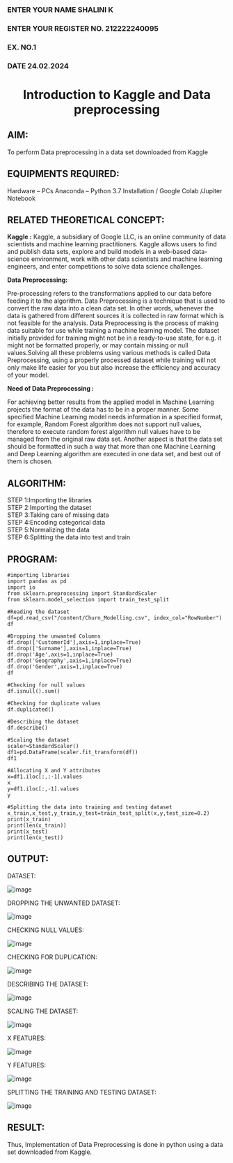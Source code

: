 <H3>ENTER YOUR NAME SHALINI K</H3>
<H3>ENTER YOUR REGISTER NO. 212222240095 </H3>
<H3>EX. NO.1</H3>
<H3>DATE 24.02.2024 </H3>
<H1 ALIGN =CENTER> Introduction to Kaggle and Data preprocessing</H1>

## AIM:

To perform Data preprocessing in a data set downloaded from Kaggle

## EQUIPMENTS REQUIRED:
Hardware – PCs
Anaconda – Python 3.7 Installation / Google Colab /Jupiter Notebook

## RELATED THEORETICAL CONCEPT:

**Kaggle :**
Kaggle, a subsidiary of Google LLC, is an online community of data scientists and machine learning practitioners. Kaggle allows users to find and publish data sets, explore and build models in a web-based data-science environment, work with other data scientists and machine learning engineers, and enter competitions to solve data science challenges.

**Data Preprocessing:**

Pre-processing refers to the transformations applied to our data before feeding it to the algorithm. Data Preprocessing is a technique that is used to convert the raw data into a clean data set. In other words, whenever the data is gathered from different sources it is collected in raw format which is not feasible for the analysis.
Data Preprocessing is the process of making data suitable for use while training a machine learning model. The dataset initially provided for training might not be in a ready-to-use state, for e.g. it might not be formatted properly, or may contain missing or null values.Solving all these problems using various methods is called Data Preprocessing, using a properly processed dataset while training will not only make life easier for you but also increase the efficiency and accuracy of your model.

**Need of Data Preprocessing :**

For achieving better results from the applied model in Machine Learning projects the format of the data has to be in a proper manner. Some specified Machine Learning model needs information in a specified format, for example, Random Forest algorithm does not support null values, therefore to execute random forest algorithm null values have to be managed from the original raw data set.
Another aspect is that the data set should be formatted in such a way that more than one Machine Learning and Deep Learning algorithm are executed in one data set, and best out of them is chosen.


## ALGORITHM:
STEP 1:Importing the libraries<BR>
STEP 2:Importing the dataset<BR>
STEP 3:Taking care of missing data<BR>
STEP 4:Encoding categorical data<BR>
STEP 5:Normalizing the data<BR>
STEP 6:Splitting the data into test and train<BR>

##  PROGRAM:
```PY
#importing libraries
import pandas as pd
import io
from sklearn.preprocessing import StandardScaler
from sklearn.model_selection import train_test_split

#Reading the dataset
df=pd.read_csv("/content/Churn_Modelling.csv", index_col="RowNumber")
df

#Dropping the unwanted Columns
df.drop(['CustomerId'],axis=1,inplace=True)
df.drop(['Surname'],axis=1,inplace=True)
df.drop('Age',axis=1,inplace=True)
df.drop('Geography',axis=1,inplace=True)
df.drop('Gender',axis=1,inplace=True)
df

#Checking for null values
df.isnull().sum()

#Checking for duplicate values
df.duplicated()

#Describing the dataset
df.describe()

#Scaling the dataset
scaler=StandardScaler()
df1=pd.DataFrame(scaler.fit_transform(df))
df1

#Allocating X and Y attributes
x=df1.iloc[:,:-1].values
x
y=df1.iloc[:,-1].values
y

#Splitting the data into training and testing dataset
x_train,x_test,y_train,y_test=train_test_split(x,y,test_size=0.2)
print(x_train)
print(len(x_train))
print(x_test)
print(len(x_test))
```

## OUTPUT:

DATASET:

![image](https://github.com/shalinikannan23/Ex-1-NN/assets/118656529/6258c482-3ac4-42a7-bbbe-4d77d1805ae8)

DROPPING THE UNWANTED DATASET:

![image](https://github.com/shalinikannan23/Ex-1-NN/assets/118656529/b8a01314-62ba-40bf-a710-44acddc07ebb)

CHECKING NULL VALUES:

![image](https://github.com/shalinikannan23/Ex-1-NN/assets/118656529/bf72ec6b-6df3-4937-9110-d53e72dbc670)

CHECKING FOR DUPLICATION:

![image](https://github.com/shalinikannan23/Ex-1-NN/assets/118656529/567efbe2-458d-4746-9f98-569af1c17045)

DESCRIBING THE DATASET:

![image](https://github.com/shalinikannan23/Ex-1-NN/assets/118656529/8a0a5a6f-9b51-447f-8ebc-58bf1985bd58)

SCALING THE DATASET:

![image](https://github.com/shalinikannan23/Ex-1-NN/assets/118656529/e0f4884c-b7c6-4eaf-9212-c80e360ce5d2)

X FEATURES:

![image](https://github.com/shalinikannan23/Ex-1-NN/assets/118656529/34973f72-79bf-47ee-b363-9c5ede485e08)

Y FEATURES:

![image](https://github.com/shalinikannan23/Ex-1-NN/assets/118656529/e15a0d22-a9ef-4c67-b83b-f537ad5e942a)

SPLITTING THE TRAINING AND TESTING DATASET:

![image](https://github.com/shalinikannan23/Ex-1-NN/assets/118656529/75a0e3ed-65e8-4795-a112-0324ac96295e)










## RESULT:
Thus, Implementation of Data Preprocessing is done in python  using a data set downloaded from Kaggle.


